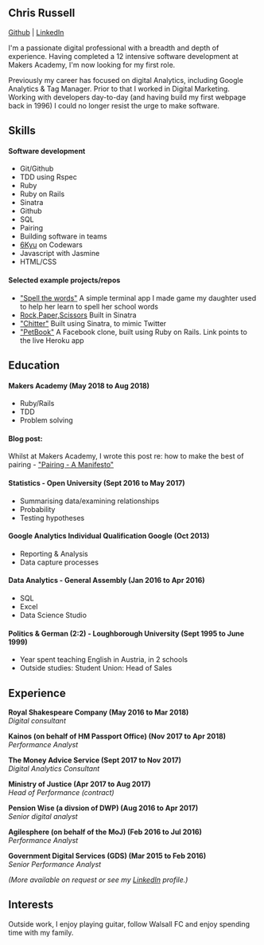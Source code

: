 ## Chris Russell

[Github](http://www.github.com/chrisrusselldigital) | [LinkedIn](http://www.linkedin.com/in/chrisrussell1/)

I'm a passionate digital professional with a breadth and depth of experience. Having completed a 12 intensive software development at Makers Academy, I'm now looking for my first role.

Previously my career has focused on digital Analytics, including Google Analytics & Tag Manager. Prior to that I worked in Digital Marketing. Working with developers day-to-day (and having build my first webpage back in 1996) I could no longer resist the urge to make software.

## Skills

#### Software development

- Git/Github
- TDD using Rspec
- Ruby
- Ruby on Rails
- Sinatra
- Github
- SQL
- Pairing
- Building software in teams
- [6Kyu](https://www.codewars.com/users/chrisrusselldigital) on Codewars
- Javascript with Jasmine
- HTML/CSS

#### Selected example projects/repos

- ["Spell the words"](https://github.com/chrisrusselldigital/spell-the-words) A simple terminal app I made game my daughter used to help her learn to spell her school words
- [Rock,Paper,Scissors](https://github.com/chrisrusselldigital/rps-challenge) Built in Sinatra
- ["Chitter"](https://github.com/chrisrusselldigital/chitter-challenge) Built using Sinatra, to mimic Twitter
- ["PetBook"](http://petbook-acebook.herokuapp.com/) A Facebook clone, built using Ruby on Rails. Link points to the live Heroku app


## Education

#### Makers Academy (May 2018 to Aug 2018)

- Ruby/Rails
- TDD
- Problem solving

#### Blog post:
Whilst at Makers Academy, I wrote this post re: how to make the best of pairing - ["Pairing - A Manifesto"](https://medium.com/@_chris_russell/pairing-a-manifesto-ea6d92d83d78)

#### Statistics - Open University (Sept 2016 to May 2017)

- Summarising data/examining relationships
- Probability
- Testing hypotheses

#### Google Analytics Individual Qualification Google (Oct 2013)
- Reporting & Analysis
- Data capture processes

#### Data Analytics - General Assembly (Jan 2016 to Apr 2016)
- SQL
- Excel
- Data Science Studio

#### Politics & German (2:2) - Loughborough University (Sept 1995 to June 1999)
- Year spent teaching English in Austria, in 2 schools
- Outside studies: Student Union: Head of Sales

## Experience

**Royal Shakespeare Company (May 2016 to Mar 2018)**</br>
*Digital consultant*

**Kainos (on behalf of HM Passport Office) (Nov 2017 to Apr 2018)**</br>
*Performance Analyst*

**The Money Advice Service (Sept 2017 to Nov 2017)**</br>
*Digital Analytics Consultant*

**Ministry of Justice (Apr 2017 to Aug 2017)**</br>
*Head of Performance (contract)*

**Pension Wise (a divsion of DWP) (Aug 2016 to Apr 2017)**</br>
*Senior digital analyst*

**Agilesphere (on behalf of the MoJ) (Feb 2016 to Jul 2016)**</br>
*Performance Analyst*

**Government Digital Services (GDS) (Mar 2015 to Feb 2016)**</br>
*Senior Performance Analyst*

_(More available on request or see my [LinkedIn](http://www.linkedin.com/in/chrisrussell1/) profile.)_

## Interests
Outside work, I enjoy playing guitar, follow Walsall FC and enjoy spending time with my family. 
